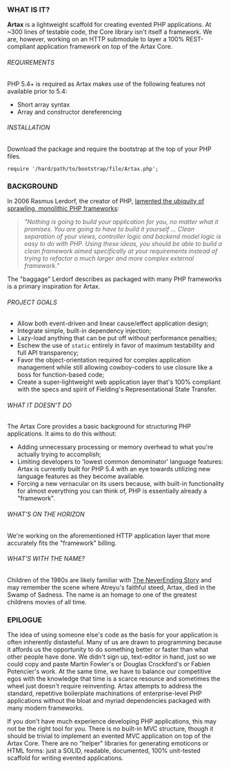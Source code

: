 ### WHAT IS IT?

**Artax** is a lightweight scaffold for creating evented PHP applications. At 
~300 lines of testable code, the Core library isn't itself a framework. We are,
however, working on an HTTP submodule to layer a 100% REST-compliant application
framework on top of the Artax Core.

###### REQUIREMENTS

PHP 5.4+ is required as Artax makes use of the following features not available
prior to 5.4:

* Short array syntax
* Array and constructor dereferencing

###### INSTALLATION

Download the package and require the bootstrap at the top of your PHP files.

```
require '/hard/path/to/bootstrap/file/Artax.php';
```

### BACKGROUND

In 2006 Rasmus Lerdorf, the creator of PHP, [lamented the ubiquity of sprawling,
monolithic PHP frameworks](http://toys.lerdorf.com/archives/38-The-no-framework-PHP-MVC-framework.html):

> _"Nothing is going to build your application for you, no matter what it promises.
You are going to have to build it yourself ... Clean separation of your views,
controller logic and backend model logic is easy to do with PHP. Using these
ideas, you should be able to build a clean framework aimed specifically at your
requirements instead of trying to refactor a much larger and more complex
external framework."_

The "baggage" Lerdorf describes as packaged with many PHP frameworks is a
primary inspiration for Artax.

###### PROJECT GOALS

* Allow both event-driven and linear cause/effect application design;
* Integrate simple, built-in dependency injection;
* Lazy-load anything that can be put off without performance penalties;
* Eschew the use of `static` entirely in favor of maximum testability and 
full API transparency;
* Favor the object-orientation required for complex application management while 
still allowing cowboy-coders to use closure like a boss for function-based code;
* Create a super-lightweight web application layer that's 100% compliant with the
specs and spirit of Fielding's Representational State Transfer.

###### WHAT IT DOESN'T DO

The Artax Core provides a basic background for structuring PHP applications. It
aims to do this without:

* Adding unnecessary processing or memory overhead to what you're actually
trying to accomplish;
* Limiting developers to 'lowest common denominator' language features: Artax
is currently built for PHP 5.4 with an eye towards utilizing new language
features as they become available.
* Forcing a new vernacular on its users because, with built-in functionality for
almost everything you can think of, PHP is essentially already a "framework".

###### WHAT'S ON THE HORIZON

We're working on the aforementioned HTTP application layer that more accurately 
fits the "framework" billing.

###### WHAT'S WITH THE NAME?

Children of the 1980s are likely familiar with [The NeverEnding Story](http://www.imdb.com/title/tt0088323/) 
and may remember the scene where Atreyu's faithful steed, Artax, died in the Swamp
of Sadness. The name is an homage to one of the greatest childrens movies of all
time.

### EPILOGUE

The idea of using someone else's code as the basis for your application
is often inherently distasteful. Many of us are drawn to programming
because it affords us the opportunity to do something better or faster than what
other people have done. We didn't sign up, text-editor in hand, just so we could
copy and paste Martin Fowler's or Douglas Crockford's or Fabien Potencier's work. At
the same time, we have to balance our competitive egos with the knowledge that
time is a scarce resource and sometimes the wheel just doesn't require reinventing.
Artax attempts to address the standard, repetitive boilerplate machinations of
enterprise-level PHP applications without the bloat and myriad dependencies 
packaged with many modern frameworks.

If you don't have much experience developing PHP applications, this may not be
the right tool for you. There is no built-in MVC structure, though it should be
trivial to implement an evented MVC application on top of the Artax Core. There
are no "helper" libraries for generating emoticons or HTML forms: just a SOLID, 
readable, documented, 100% unit-tested scaffold for writing evented applications.

